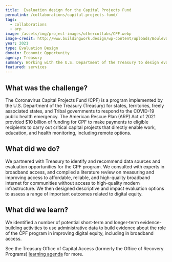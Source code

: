 ```yaml
---
title:  Evaluation design for the Capital Projects Fund
permalink: /collaborations/capital-projects-fund/
tags:
  - collaborations
  - arp
image: /assets/img/project-images/othercollabs/CPF.webp
image-credit: http://www.buildingwork.design/wp-content/uploads/Boulevard-Park-Library-02.webp
year: 2021
type: Evaluation Design
domain: Economic Opportunity
agency: Treasury
summary: Working with the U.S. Department of the Treasury to design evaluations of a fiscal transfer program
featured: services
---
```

## What was the challenge? 
The Coronavirus Capital Projects Fund (CPF) is a program implemented by the U.S. Department of the Treasury (Treasury) for states, territories, freely associated states, and Tribal governments to respond to the COVID-19 public health emergency. The American Rescue Plan (ARP) Act of 2021 provided $10 billion of funding for CPF to make payments to eligible recipients to carry out critical capital projects that directly enable work, education, and health monitoring, including remote options.

## What did we do? 
We partnered with Treasury to identify and recommend data sources and evaluation opportunities for the CPF program. We consulted with experts in broadband access, and compiled a literature review on measuring and improving access to affordable, reliable, and high-quality broadband internet for communities without access to high-quality modern infrastructure. We then designed descriptive and impact evaluation options to assess a range of important outcomes related to digital equity.

## What did we learn?
We identified a number of potential short-term and longer-term evidence-building activities to use administrative data to build evidence about the role of the CPF program in improving digital equity, including in broadband access.

See the Treasury Office of Capital Access (formerly the Office of Recovery Programs) <a class="usa-link usa-link--external" href="https://home.treasury.gov/system/files/136/ORP-Learning-Agenda-Draft-2023.pdf"> learning agenda</a> for more.
